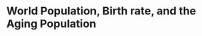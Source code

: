 # World Population, Birth rate, and the Aging Population    
<script src="https://d3js.org/d3.v5.min.js"></script>   
<style> path {stroke: black;}</style>   
<svg width=300 height=300>  
</svg>
<body>
    <script>
        var width = 600, height = 500, spacing=120
        const age = d3.csv("/data/age_dep_old.csv", function(data) {
            for (var i = 0; i < data.length; i++) {
                console.log(data);
            }
        });

        const pop = d3.csv("/data/total.csv", function(data) {
            for (var i = 0; i < data.length; i++) {
                console.log(data);
            }
        });

        var svg = d3.select("body").append("svg").attr("width", width).attr("height", height)
            .append("g").attr("transform", "translate("+ spacing/2 +", "+ spacing/2 +")")
    </script>
</body>